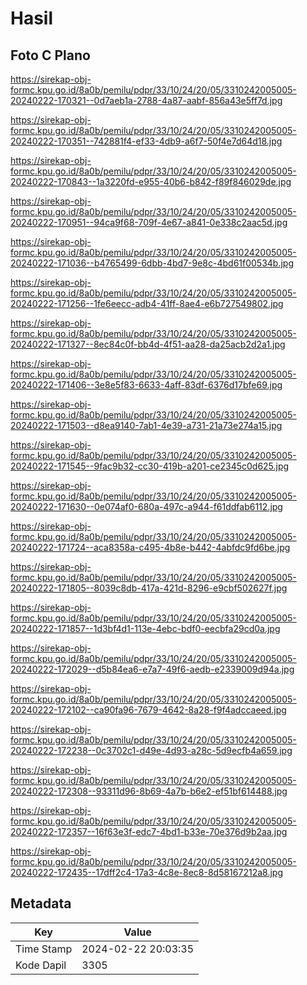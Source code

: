 # Hasil

## Foto C Plano

https://sirekap-obj-formc.kpu.go.id/8a0b/pemilu/pdpr/33/10/24/20/05/3310242005005-20240222-170321--0d7aeb1a-2788-4a87-aabf-856a43e5ff7d.jpg

https://sirekap-obj-formc.kpu.go.id/8a0b/pemilu/pdpr/33/10/24/20/05/3310242005005-20240222-170351--742881f4-ef33-4db9-a6f7-50f4e7d64d18.jpg

https://sirekap-obj-formc.kpu.go.id/8a0b/pemilu/pdpr/33/10/24/20/05/3310242005005-20240222-170843--1a3220fd-e955-40b6-b842-f89f846029de.jpg

https://sirekap-obj-formc.kpu.go.id/8a0b/pemilu/pdpr/33/10/24/20/05/3310242005005-20240222-170951--94ca9f68-709f-4e67-a841-0e338c2aac5d.jpg

https://sirekap-obj-formc.kpu.go.id/8a0b/pemilu/pdpr/33/10/24/20/05/3310242005005-20240222-171036--b4765499-6dbb-4bd7-9e8c-4bd61f00534b.jpg

https://sirekap-obj-formc.kpu.go.id/8a0b/pemilu/pdpr/33/10/24/20/05/3310242005005-20240222-171256--1fe6eecc-adb4-41ff-8ae4-e6b727549802.jpg

https://sirekap-obj-formc.kpu.go.id/8a0b/pemilu/pdpr/33/10/24/20/05/3310242005005-20240222-171327--8ec84c0f-bb4d-4f51-aa28-da25acb2d2a1.jpg

https://sirekap-obj-formc.kpu.go.id/8a0b/pemilu/pdpr/33/10/24/20/05/3310242005005-20240222-171406--3e8e5f83-6633-4aff-83df-6376d17bfe69.jpg

https://sirekap-obj-formc.kpu.go.id/8a0b/pemilu/pdpr/33/10/24/20/05/3310242005005-20240222-171503--d8ea9140-7ab1-4e39-a731-21a73e274a15.jpg

https://sirekap-obj-formc.kpu.go.id/8a0b/pemilu/pdpr/33/10/24/20/05/3310242005005-20240222-171545--9fac9b32-cc30-419b-a201-ce2345c0d625.jpg

https://sirekap-obj-formc.kpu.go.id/8a0b/pemilu/pdpr/33/10/24/20/05/3310242005005-20240222-171630--0e074af0-680a-497c-a944-f61ddfab6112.jpg

https://sirekap-obj-formc.kpu.go.id/8a0b/pemilu/pdpr/33/10/24/20/05/3310242005005-20240222-171724--aca8358a-c495-4b8e-b442-4abfdc9fd6be.jpg

https://sirekap-obj-formc.kpu.go.id/8a0b/pemilu/pdpr/33/10/24/20/05/3310242005005-20240222-171805--8039c8db-417a-421d-8296-e9cbf502627f.jpg

https://sirekap-obj-formc.kpu.go.id/8a0b/pemilu/pdpr/33/10/24/20/05/3310242005005-20240222-171857--1d3bf4d1-113e-4ebc-bdf0-eecbfa29cd0a.jpg

https://sirekap-obj-formc.kpu.go.id/8a0b/pemilu/pdpr/33/10/24/20/05/3310242005005-20240222-172029--d5b84ea6-e7a7-49f6-aedb-e2339009d94a.jpg

https://sirekap-obj-formc.kpu.go.id/8a0b/pemilu/pdpr/33/10/24/20/05/3310242005005-20240222-172102--ca90fa96-7679-4642-8a28-f9f4adccaeed.jpg

https://sirekap-obj-formc.kpu.go.id/8a0b/pemilu/pdpr/33/10/24/20/05/3310242005005-20240222-172238--0c3702c1-d49e-4d93-a28c-5d9ecfb4a659.jpg

https://sirekap-obj-formc.kpu.go.id/8a0b/pemilu/pdpr/33/10/24/20/05/3310242005005-20240222-172308--93311d96-8b69-4a7b-b6e2-ef51bf614488.jpg

https://sirekap-obj-formc.kpu.go.id/8a0b/pemilu/pdpr/33/10/24/20/05/3310242005005-20240222-172357--16f63e3f-edc7-4bd1-b33e-70e376d9b2aa.jpg

https://sirekap-obj-formc.kpu.go.id/8a0b/pemilu/pdpr/33/10/24/20/05/3310242005005-20240222-172435--17dff2c4-17a3-4c8e-8ec8-8d58167212a8.jpg


## Metadata

| Key        | Value               |
| ---------- | ------------------- |
| Time Stamp | 2024-02-22 20:03:35 |
| Kode Dapil | 3305                |



